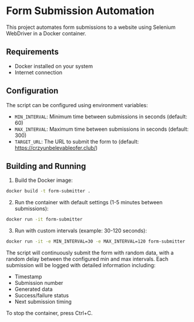 # Form Submission Automation

This project automates form submissions to a website using Selenium WebDriver in a Docker container.

## Requirements

- Docker installed on your system
- Internet connection

## Configuration

The script can be configured using environment variables:

- `MIN_INTERVAL`: Minimum time between submissions in seconds (default: 60)
- `MAX_INTERVAL`: Maximum time between submissions in seconds (default: 300)
- `TARGET_URL`: The URL to submit the form to (default: https://crzyunbelevableofer.club/)

## Building and Running

1. Build the Docker image:
```bash
docker build -t form-submitter .
```

2. Run the container with default settings (1-5 minutes between submissions):
```bash
docker run -it form-submitter
```

3. Run with custom intervals (example: 30-120 seconds):
```bash
docker run -it -e MIN_INTERVAL=30 -e MAX_INTERVAL=120 form-submitter
```

The script will continuously submit the form with random data, with a random delay between the configured min and max intervals. Each submission will be logged with detailed information including:
- Timestamp
- Submission number
- Generated data
- Success/failure status
- Next submission timing

To stop the container, press Ctrl+C.
